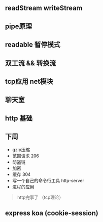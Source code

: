 ## readStream writeStream

## pipe原理

## readable 暂停模式

## 双工流 && 转换流

## tcp应用 net模块

## 聊天室

## http 基础

## 下周
- gzip压缩
- 范围请求 206
- 防盗链
- 加密
- 缓存 304
- 写一个自己的命令行工具 http-server
- 进程的应用 

> http完事了 （tcp理论）

## express  koa (cookie-session)